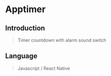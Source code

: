 # Apptimer

## Introduction

> Timer countdown with alarm sound switch

## Language

> Javascript / React Native

